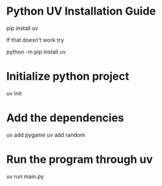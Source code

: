 # Python UV Installation Guide

pip install uv

If that doesn't work try

python -m pip install uv

# Initialize python project

uv init

# Add the dependencies

uv add pygame
uv add random

# Run the program through uv

uv run main.py